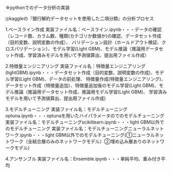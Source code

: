☆pythonでのデータ分析の実装

◎kaggleの『銀行解約データセットを使用した二項分類』の分析プロセス

1.ベースライン作成
実装ファイル名：ベースライン.ipynb・・・データの確認（レコード数、カラム数、種類(カテゴリか数値か)の確認、データセット作成（目的変数、説明変数の作成）、
バリデーション設計（ホールドアウト検証、クロスバリデーション）、モデル学習(Light GBM)、モデル推論（推論用データセット作成、学習済みモデルを用いて予測値算出、提出用ファイル作成）


2.特徴量エンジニアリング
実装ファイル名：特徴量エンジニアリング(lightGBM).ipynb・・・データセット作成（目的変数、説明変数の作成)、モデル学習(Light GBM)、データの前処理、
特徴量作成(特徴量エンジニアリング)、データセット作成（特徴量追加）、特徴量追加後のモデル学習(Light GBM)、モデル推論（推論用データセット作成、推論用モデル学習(Light GBM)、
学習済みモデルを用いて予測値算出、提出用ファイル作成)

3.モデルチューニング
実装ファイル名：モデルチューニングoptuna.ipynb・・・optunaを用いたハイパラメータのでのモデルチューニング
実装ファイル名：モデルチューニングscikitlearn.ipynb・・・light GBM以外でのモデルチューニング
実装ファイル名：モデルチューニングニューラルネットワーク.ipynb・・・light GBM以外でのモデルチューニング(①ニューラルネットワーク（全結合層のみのネットワークモデル）②埋め込み層ありのネットワークモデル)

4.アンサンブル
実装ファイル名：Ensemble.ipynb・・・単純平均、重み付き平均



